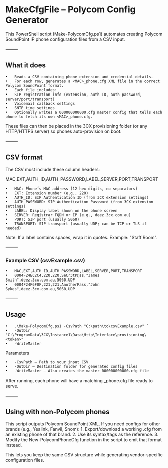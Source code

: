 # MakeCfgFile – Polycom Config Generator

This PowerShell script (Make-PolycomCfg.ps1) automates creating Polycom SoundPoint IP phone configuration files from a CSV input.

⸻

## What it does
	•	Reads a CSV containing phone extension and credential details.
	•	For each row, generates a <MAC>_phone.cfg XML file in the correct Polycom SoundPoint format.
	•	Each file includes:
	•	SIP registration info (extension, auth ID, auth password, server/port/transport)
	•	Voicemail callback settings
	•	SNTP time settings
	•	Optionally writes a 000000000000.cfg master config that tells each phone to fetch its own <MAC>_phone.cfg.

These files can then be placed in the 3CX provisioning folder (or any HTTP/HTTPS server) so phones auto-provision on boot.

⸻

## CSV format

The CSV must include these column headers:

MAC,EXT,AUTH_ID,AUTH_PASSWORD,LABEL,SERVER,PORT,TRANSPORT

	•	MAC: Phone’s MAC address (12 hex digits, no separators)
	•	EXT: Extension number (e.g., 220)
	•	AUTH_ID: SIP Authentication ID (from 3CX extension settings)
	•	AUTH_PASSWORD: SIP Authentication Password (from 3CX extension settings)
	•	LABEL: Display label shown on the phone screen
	•	SERVER: Registrar FQDN or IP (e.g., deez.3cx.com.au)
	•	PORT: SIP port (usually 5060)
	•	TRANSPORT: SIP transport (usually UDP; can be TCP or TLS if needed)

Note: If a label contains spaces, wrap it in quotes. Example: "Staff Room".

⸻

### Example CSV (csvExample.csv)
	•	MAC,EXT,AUTH_ID,AUTH_PASSWORD,LABEL,SERVER,PORT,TRANSPORT
	•	0004F24EC2C4,220,220,SeCr3tP@ss,"James Smith",deez.3cx.com.au,5060,UDP
	•	0004F24F6F0F,221,221,AnotherPass,"John Sykes",deez.3cx.com.au,5060,UDP


⸻

## Usage

	•	.\Make-PolycomCfg.ps1 -CsvPath "C:\path\to\csvExample.csv" `
  	•	-OutDir "C:\ProgramData\3CX\Instance1\Data\Http\Interface\provisioning\<token>" 
  	•	-WriteMaster

Parameters

	•	-CsvPath – Path to your input CSV
	•	-OutDir – Destination folder for generated config files
	•	-WriteMaster – Also creates the master 000000000000.cfg file

After running, each phone will have a matching <MAC>_phone.cfg file ready to serve.

⸻

## Using with non-Polycom phones

This script outputs Polycom SoundPoint XML.
If you need configs for other brands (e.g., Yealink, Fanvil, Snom):
	1.	Export/download a working .cfg from an existing phone of that brand.
	2.	Use its syntax/tags as the reference.
	3.	Modify the New-PolycomPhoneCfg function in the script to emit that format instead.

This lets you keep the same CSV structure while generating vendor-specific configuration files.
